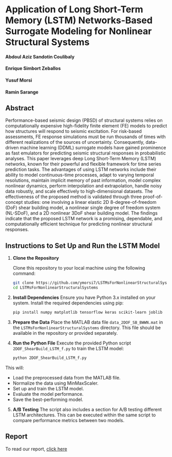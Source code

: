 # Application of Long Short-Term Memory (LSTM) Networks-Based Surrogate Modeling for Nonlinear Structural Systems

#### Abdoul Aziz Sandotin Coulibaly 
#### Enrique Simbort Zeballos 
#### Yusuf Morsi 
#### Ramin Sarange

## Abstract
Performance-based seismic design (PBSD) of structural systems relies on computationally expensive high-fidelity finite element (FE) models to predict how structures will respond to seismic excitation. For risk-based assessments, FE response simulations must be run thousands of times with different realizations of the sources of uncertainty. Consequently, data-driven machine learning (DDML) surrogate models have gained prominence as fast emulators for predicting seismic structural responses in probabilistic analyses. This paper leverages deep Long Short-Term Memory (LSTM) networks, known for their powerful and flexible framework for time series prediction tasks. The advantages of using LSTM networks include their ability to model continuous-time processes, adapt to varying temporal resolutions, maintain implicit memory of past information, model complex nonlinear dynamics, perform interpolation and extrapolation, handle noisy data robustly, and scale effectively to high-dimensional datasets. The effectiveness of the proposed method is validated through three proof-of-concept studies: one involving a linear elastic 2D 8-degree-of-freedom (DoF) shear building model, a nonlinear single degree of freedom system (NL-SDoF), and a 2D nonlinear 3DoF shear building model. The findings indicate that the proposed LSTM network is a promising, dependable, and computationally efficient technique for predicting nonlinear structural responses.

## Instructions to Set Up and Run the LSTM Model

1. **Clone the Repository**
   
   Clone this repository to your local machine using the following command:
   
   ```bash
   git clone https://github.com/ymorsi7/LSTMsForNonlinearStructuralSystems.git
   cd LSTMsForNonlinearStructuralSystems
   ```
2. **Install Dependencies**
   Ensure you have Python 3.x installed on your system. Install the required dependencies using pip:
   ```bash
   pip install numpy matplotlib tensorflow keras scikit-learn joblib
   ```
3. **Prepare the Data**
   Place the MATLAB data file `data_2DOF_SB_BWWN.mat` in the `LSTMsForNonlinearStructuralSystems` directory. This file should be available in the repository or provided separately.

4. **Run the Python File**
   Execute the provided Python script `2DOF_ShearBuild_LSTM_f.py` to train the LSTM model:

   ```bash
   python 2DOF_ShearBuild_LSTM_f.py
   ```

  This will:
  - Load the preprocessed data from the MATLAB file.
  - Normalize the data using MinMaxScaler.
  - Set up and train the LSTM model.
  - Evaluate the model performance.
  - Save the best-performing model.

5. **A/B Testing**
   The script also includes a section for A/B testing different LSTM architectures. This can be executed within the same script to compare performance metrics between two models.

## Report
To read our report, [click here](https://github.com/ymorsi7/LSTMsForNonlinearStructuralSystems/blob/main/paper.pdf)



